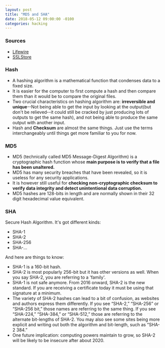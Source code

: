 ```yaml
---
layout: post
title: "MD5 and SHA"
date: 2018-05-12 09:00:00 -0100
categories: hacking
---
```

### Sources
* [Lifewire](https://www.lifewire.com/what-is-md5-2625937)
* [SSLStore](https://www.thesslstore.com/blog/difference-sha-1-sha-2-sha-256-hash-algorithms/)

### Hash
* A hashing algorithm is a mathematical function that condenses data to a fixed size. 
* It is easier for the computer to first compute a hash and then compare them than it would be to compare the original files.
* Two crucial characteristics on hashing algorithm are: **irreversible and unique**--Not being able to get the input by looking at the output(but don't be relieved--it could still be cracked by just producing lots of outputs to get the same hash), and not being able to produce the same output with another input. 
* Hash and **Checksum** are almost the same things. Just use the terms interchangeably until things get more familiar to you for now. 

### MD5
* MD5 (technically called MD5 Message-Digest Algorithm) is a cryptographic hash function whose **main purpose is to verify that a file has been unaltered.**
* MD5 has many security breaches that have been revealed, so it is useless for any security applications.
* It is however still useful for **checking non-cryptographic checksum to verify data integrity and detect unintentional data corruption.**
* MD5 hashes are 128-bits in length and are normally shown in their 32 digit hexadecimal value equivalent.

### SHA
Secure Hash Algorithm. It's got different kinds:
* SHA-1
* SHA-2
* SHA-256
* SHA-...

And here are things to know:
* SHA-1 is a 160-bit hash.
* SHA-2 is most popularly 256-bit but it has other versions as well. When you say SHA-2, you are referring to a 'family'.
* SHA-1 is not safe anymore. From 2016 onward, SHA-2 is the new standard. If you are receiving a certificate today it must be using that signature at a minimum.
* The variety of SHA-2 hashes can lead to a bit of confusion, as websites and authors express them differently. If you see “SHA-2,” “SHA-256” or “SHA-256 bit,” those names are referring to the same thing. If you see “SHA-224,” “SHA-384,” or “SHA-512,” those are referring to the alternate bit-lengths of SHA-2. You may also see some sites being more explicit and writing out both the algorithm and bit-length, such as “SHA-2 384.”
* One future implication: computing powers maintain to grow, so SHA-2 will be likely to be insecure after about 2020. 
